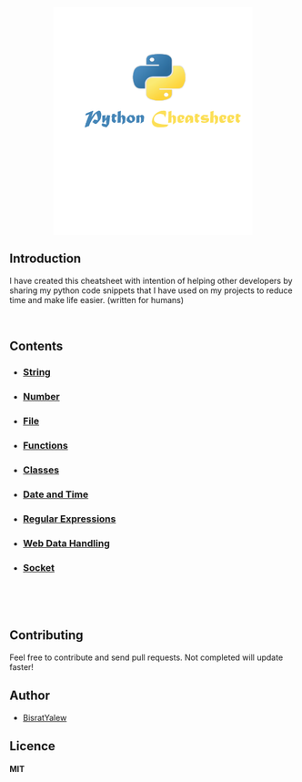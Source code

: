 <p align="center">
  <img src="img/python-cheatsheet-image.png" width="350" height="400" align="center" title="Pythion cheatsheet, Developed by Bisrat Yalew">
  
</p>



## Introduction
I have created this cheatsheet with intention of helping other developers by sharing my python code snippets that I have used on my projects to reduce time and make life easier. (written for humans)

<br>

## Contents

- ### [String](string.md)
- ### [Number](numbers.md)
- ### [File](files.md)
- ### [Functions](functions.md)
- ### [Classes](classes.md)
- ### [Date and Time](date-time.md)
- ### [Regular Expressions](regular-expressions.md)
- ### [Web Data Handling](web-data-handling.md)
- ### [Socket](socket.md)


<br><br><br>





## Contributing

Feel free to contribute and send pull requests. Not completed will update faster!

## Author

* [BisratYalew](https://bisratyalew.github.io)

## Licence

#### MIT
